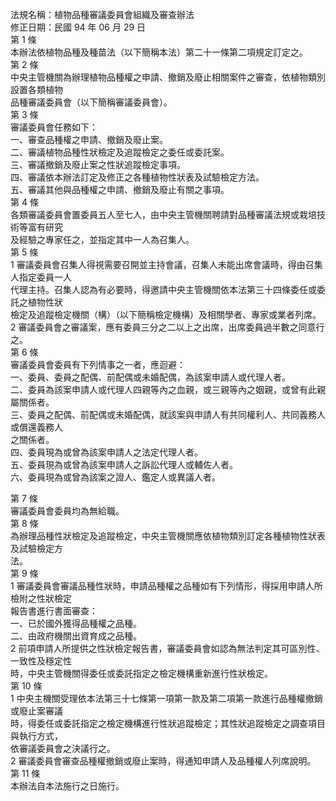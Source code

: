 法規名稱：植物品種審議委員會組織及審查辦法  
修正日期：民國 94 年 06 月 29 日  
第 1 條  
本辦法依植物品種及種苗法（以下簡稱本法）第二十一條第二項規定訂定之。  
第 2 條  
中央主管機關為辦理植物品種權之申請、撤銷及廢止相關案件之審查，依植物類別設置各類植物  
品種審議委員會（以下簡稱審議委員會）。  
第 3 條  
審議委員會任務如下：  
一、審查品種權之申請、撤銷及廢止案。  
二、審議植物品種性狀檢定及追蹤檢定之委任或委託案。  
三、審議撤銷及廢止案之性狀追蹤檢定事項。  
四、審議依本辦法訂定及修正之各種植物性狀表及試驗檢定方法。  
五、審議其他與品種權之申請、撤銷及廢止有關之事項。  
第 4 條  
各類審議委員會置委員五人至七人，由中央主管機關聘請對品種審議法規或栽培技術等富有研究  
及經驗之專家任之，並指定其中一人為召集人。  
第 5 條  
1 審議委員會召集人得視需要召開並主持會議，召集人未能出席會議時，得由召集人指定委員一人  
代理主持。召集人認為有必要時，得邀請中央主管機關依本法第三十四條委任或委託之植物性狀  
檢定及追蹤檢定機關（構）（以下簡稱檢定機構）及相關學者、專家或業者列席。  
2 審議委員會之審議案，應有委員三分之二以上之出席，出席委員過半數之同意行之。  
第 6 條  
審議委員會委員有下列情事之一者，應迴避：  
一、委員、委員之配偶、前配偶或未婚配偶，為該案申請人或代理人者。  
二、委員為該案申請人或代理人四親等內之血親，或三親等內之姻親，或曾有此親屬關係者。  
三、委員之配偶、前配偶或未婚配偶，就該案與申請人有共同權利人、共同義務人或償還義務人  
之關係者。  
四、委員現為或曾為該案申請人之法定代理人者。  
五、委員現為或曾為該案申請人之訴訟代理人或輔佐人者。  
六、委員現為或曾為該案之證人、鑑定人或異議人者。  


第 7 條  
審議委員會委員均為無給職。  
第 8 條  
為辦理品種性狀檢定及追蹤檢定，中央主管機關應依植物類別訂定各種植物性狀表及試驗檢定方  
法。  
第 9 條  
1 審議委員會審議品種性狀時，申請品種權之品種如有下列情形，得採用申請人所檢附之性狀檢定  
報告書進行書面審查：  
一、已於國外獲得品種權之品種。  
二、由政府機關出資育成之品種。  
2 前項申請人所提供之性狀檢定報告書，審議委員會如認為無法判定其可區別性、一致性及穩定性  
時，中央主管機關得委任或委託指定之檢定機構重新進行性狀檢定。  
第 10 條  
1 中央主機關受理依本法第三十七條第一項第一款及第二項第一款進行品種權撤銷或廢止案審議  
時，得委任或委託指定之檢定機構進行性狀追蹤檢定；其性狀追蹤檢定之調查項目與執行方式，  
依審議委員會之決議行之。  
2 審議委員會審查品種權撤銷或廢止案時，得通知申請人及品種權人列席說明。  
第 11 條  
本辦法自本法施行之日施行。  


